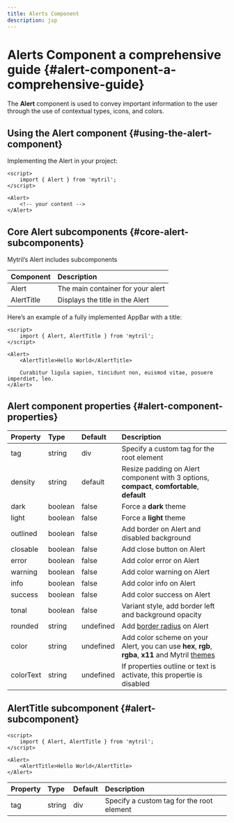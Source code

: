 ```yaml
---
title: Alerts Component
description: jsp
---
```


# Alerts Component a comprehensive guide {#alert-component-a-comprehensive-guide}

The **Alert** component is used to convey important information to the user through the use of contextual types, icons, and colors.

## Using the Alert component {#using-the-alert-component}

Implementing the Alert in your project:

```svelte
<script>
	import { Alert } from 'mytril';
</script>

<Alert>
	<!-- your content -->
</Alert>
```

## Core Alert subcomponents {#core-alert-subcomponents}

Mytril’s Alert includes subcomponents

| Component  | Description                       |
| :--------- | :-------------------------------- |
| Alert      | The main container for your alert |
| AlertTitle | Displays the title in the Alert   |

Here’s an example of a fully implemented AppBar with a title:

```svelte
<script>
	import { Alert, AlertTitle } from 'mytril';
</script>

<Alert>
	<AlertTitle>Hello World</AlertTitle>

	Curabitur ligula sapien, tincidunt non, euismod vitae, posuere imperdiet, leo.
</Alert>
```

## Alert component properties {#alert-component-properties}

| Property  | Type    | Default   | Description                                                                                                                            |
| :-------- | :------ | :-------- | :------------------------------------------------------------------------------------------------------------------------------------- |
| tag       | string  | div       | Specify a custom tag for the root element                                                                                              |
| density   | string  | default   | Resize padding on Alert component with 3 options, **compact**, **comfortable**, **default**                                            |
| dark      | boolean | false     | Force a **dark** theme                                                                                                                 |
| light     | boolean | false     | Force a **light** theme                                                                                                                |
| outlined  | boolean | false     | Add border on Alert and disabled background                                                                                            |
| closable  | boolean | false     | Add close button on Alert                                                                                                              |
| error     | boolean | false     | Add color error on Alert                                                                                                               |
| warning   | boolean | false     | Add color warning on Alert                                                                                                             |
| info      | boolean | false     | Add color info on Alert                                                                                                                |
| success   | boolean | false     | Add color success on Alert                                                                                                             |
| tonal     | boolean | false     | Variant style, add border left and background opacity                                                                                  |
| rounded   | string  | undefined | Add [border radius](/mytril/docs/styles/border-radius) on Alert                                                                        |
| color     | string  | undefined | Add color scheme on your Alert, you can use **hex**, **rgb**, **rgba**, **x11** and Mytril [themes](/mytril/docs/customization/themes) |
| colorText | string  | undefined | If properties outline or text is activate, this propertie is disabled                                                                  |

## AlertTitle subcomponent {#alert-subcomponent}

```svelte
<script>
	import { Alert, AlertTitle } from 'mytril';
</script>

<Alert>
	<AlertTitle>Hello World</AlertTitle>
</Alert>
```

| Property | Type   | Default | Description                               |
| :------- | :----- | :------ | :---------------------------------------- |
| tag      | string | div     | Specify a custom tag for the root element |
